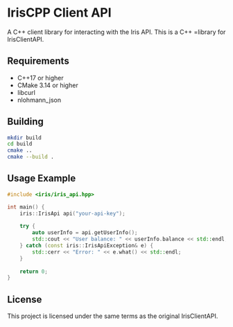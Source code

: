 # IrisCPP Client API

A C++ client library for interacting with the Iris API. This is a C++ =library for IrisClientAPI.

## Requirements

- C++17 or higher
- CMake 3.14 or higher
- libcurl
- nlohmann_json

## Building

```bash
mkdir build
cd build
cmake ..
cmake --build .
```

## Usage Example

```cpp
#include <iris/iris_api.hpp>

int main() {
    iris::IrisApi api("your-api-key");
    
    try {
        auto userInfo = api.getUserInfo();
        std::cout << "User balance: " << userInfo.balance << std::endl;
    } catch (const iris::IrisApiException& e) {
        std::cerr << "Error: " << e.what() << std::endl;
    }
    
    return 0;
}
```

## License

This project is licensed under the same terms as the original IrisClientAPI.
